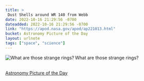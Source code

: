 ```yaml
---
title: > 
 Dust Shells around WR 140 from Webb 
date: 2022-10-16 21:29:56 -0700
dateadded: 2022-10-16 21:29:56 -0700
link: "https://apod.nasa.gov/apod/ap221013.html"
bucket: Astronomy Picture of the Day
layout: urlnote
tags: ["space", "science"]
--- 
```

<p><a href="https://apod.nasa.gov/apod/ap221013.html"><img src="https://apod.nasa.gov/apod/calendar/S_221013.jpg" align="left" alt="What are those strange rings?" border="0" /></a> What are those strange rings?</p><br clear="all"/>
 <!-- end excerpt --> 
<div class='bucket'><a class='internal-link' href='/buckets/astronomy-picture-of-the-day'>Astronomy Picture of the Day</a></div> 
